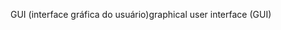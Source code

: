 <span data-ttu-id="2d11a-101">GUI (interface gráfica do usuário)</span><span class="sxs-lookup"><span data-stu-id="2d11a-101">graphical user interface (GUI)</span></span>